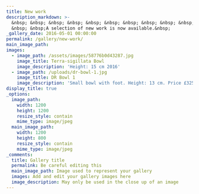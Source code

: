 ```yaml
---
title: New work
description_markdown: >-
  &nbsp; &nbsp; &nbsp; &nbsp; &nbsp; &nbsp; &nbsp; &nbsp; &nbsp; &nbsp; &nbsp;
  &nbsp; &nbsp;A selection of new work is now available.&nbsp;
_gallery_date: 2016-05-01 00:00:00
permalink: /gallery/new-work/
main_image_path:
images:
  - image_path: /assets/images/58776b0d43287.jpg
    image_title: Terra-sigillata Bowl
    image_description: 'Height: 15 cm 2016'
  - image_path: /uploads/dr-bowl-1.jpg
    image_title: DR Bowl 1
    image_description: 'Small bowl with foot. Height: 13 cm. Price £325.00'
display_title: true
_options:
  image_path:
    width: 1200
    height: 1200
    resize_style: contain
    mime_type: image/jpeg
  main_image_path:
    width: 1200
    height: 800
    resize_style: contain
    mime_type: image/jpeg
_comments:
  title: Gallery title
  permalink: Be careful editing this
  main_image_path: Image used to represent your gallery
  images: Add and edit your gallery images here
  image_description: May only be used in the close up of an image
---
```


